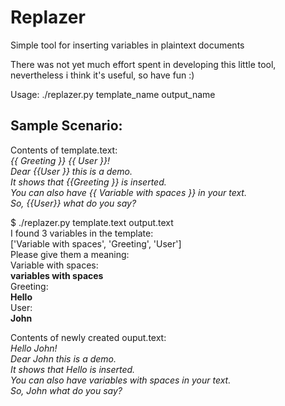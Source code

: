 Replazer
========

Simple tool for inserting variables in plaintext documents

There was not yet much effort spent in developing this little tool, nevertheless i think it's useful, so have fun :)

Usage: ./replazer.py template_name output_name

Sample Scenario:
--------------
Contents of template.text:  
*{{ Greeting }} {{ User }}!  
Dear {{User }} this is a demo.  
It shows that {{Greeting   }} is inserted.  
You can also have {{ Variable with spaces }} in your text.  
So, {{User}} what do you say?*  

$ ./replazer.py template.text output.text  
I found 3 variables in the template:  
['Variable with spaces', 'Greeting', 'User']  
Please give them a meaning:  
Variable with spaces:   
**variables with spaces**  
Greeting:  
**Hello**  
User:  
**John** 

Contents of newly created ouput.text:  
*Hello John!  
Dear John this is a demo.  
It shows that Hello is inserted.  
You can also have variables with spaces in your text.  
So, John what do you say?*  

